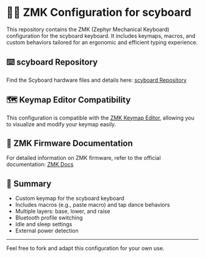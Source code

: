 # 🧑‍💻 ZMK Configuration for scyboard

This repository contains the ZMK (Zephyr Mechanical Keyboard) configuration for the scyboard keyboard. It includes keymaps, macros, and custom behaviors tailored for an ergonomic and efficient typing experience.

## ⌨️ scyboard Repository

Find the Scyboard hardware files and details here: [scyboard Repository](https://github.com/Scybin/scyboard)

## 🗺️ Keymap Editor Compatibility

This configuration is compatible with the [ZMK Keymap Editor](https://nickcoutsos.github.io/keymap-editor/), allowing you to visualize and modify your keymap easily.

## 📖 ZMK Firmware Documentation

For detailed information on ZMK firmware, refer to the official documentation: [ZMK Docs](https://zmk.dev/docs/)

## 📝 Summary

- Custom keymap for the scyboard keyboard
- Includes macros (e.g., paste macro) and tap dance behaviors
- Multiple layers: base, lower, and raise
- Bluetooth profile switching
- Idle and sleep settings
- External power detection

---

Feel free to fork and adapt this configuration for your own use.
